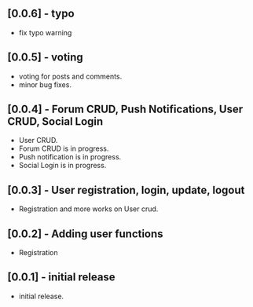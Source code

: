 ## [0.0.6] - typo

- fix typo warning

## [0.0.5] - voting

- voting for posts and comments.
- minor bug fixes.

## [0.0.4] - Forum CRUD, Push Notifications, User CRUD, Social Login

- User CRUD.
- Forum CRUD is in progress.
- Push notification is in progress.
- Social Login is in progress.

## [0.0.3] - User registration, login, update, logout

- Registration and more works on User crud.

## [0.0.2] - Adding user functions

- Registration

## [0.0.1] - initial release

- initial release.
